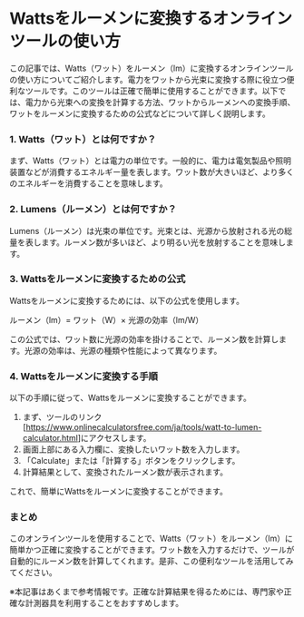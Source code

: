 Wattsをルーメンに変換するオンラインツールの使い方
===========================

この記事では、Watts（ワット）をルーメン（lm）に変換するオンラインツールの使い方についてご紹介します。電力をワットから光束に変換する際に役立つ便利なツールです。このツールは正確で簡単に使用することができます。以下では、電力から光束への変換を計算する方法、ワットからルーメンへの変換手順、ワットをルーメンに変換するための公式などについて詳しく説明します。

### 1. Watts（ワット）とは何ですか？

まず、Watts（ワット）とは電力の単位です。一般的に、電力は電気製品や照明装置などが消費するエネルギー量を表します。ワット数が大きいほど、より多くのエネルギーを消費することを意味します。

### 2. Lumens（ルーメン）とは何ですか？

Lumens（ルーメン）は光束の単位です。光束とは、光源から放射される光の総量を表します。ルーメン数が多いほど、より明るい光を放射することを意味します。

### 3. Wattsをルーメンに変換するための公式

Wattsをルーメンに変換するためには、以下の公式を使用します。

ルーメン（lm）= ワット（W）× 光源の効率（lm/W）

この公式では、ワット数に光源の効率を掛けることで、ルーメン数を計算します。光源の効率は、光源の種類や性能によって異なります。

### 4. Wattsをルーメンに変換する手順

以下の手順に従って、Wattsをルーメンに変換することができます。

1. まず、ツールのリンク\[<https://www.onlinecalculatorsfree.com/ja/tools/watt-to-lumen-calculator.html>\]にアクセスします。
2. 画面上部にある入力欄に、変換したいワット数を入力します。
3. 「Calculate」または「計算する」ボタンをクリックします。
4. 計算結果として、変換されたルーメン数が表示されます。

これで、簡単にWattsをルーメンに変換することができます。

### まとめ

このオンラインツールを使用することで、Watts（ワット）をルーメン（lm）に簡単かつ正確に変換することができます。ワット数を入力するだけで、ツールが自動的にルーメン数を計算してくれます。是非、この便利なツールを活用してみてください。

※本記事はあくまで参考情報です。正確な計算結果を得るためには、専門家や正確な計測器具を利用することをおすすめします。
